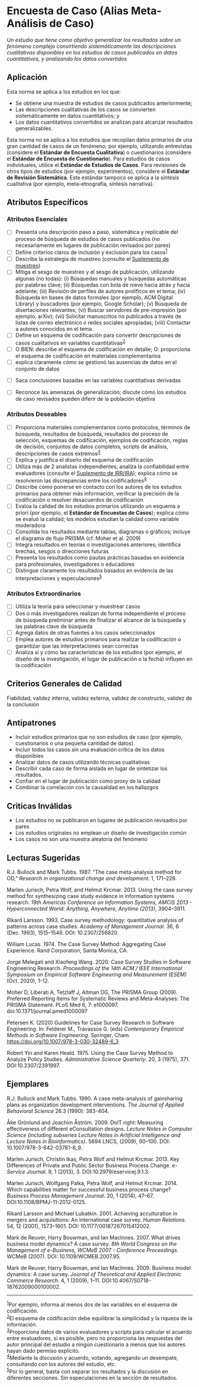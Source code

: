 # Encuesta de Caso (Alias Meta-Análisis de Caso)
<standard name="Case Survey">



*<desc>Un estudio que tiene como objetivo generalizar los resultados sobre un fenómeno complejo convirtiendo sistemáticamente las descripciones cualitativas disponibles en los estudios de casos publicados en datos cuantitativos, y analizando los datos convertidos</desc>*
                                                                                                                                                                                                                                                                        
                                                                                                                                                                                                                                                                        

## Aplicación

Esta norma se aplica a los estudios en los que:
-	Se obtiene una muestra de estudios de casos publicados anteriormente;
-	Las descripciones cualitativas de los casos se convierten sistemáticamente en datos cuantitativos; y
-	Los datos cuantitativos convertidos se analizan para alcanzar resultados generalizables.

Esta norma no se aplica a los estudios que recopilan datos primarios de una gran cantidad de casos de un fenómeno; por ejemplo, utilizando entrevistas (considere el **Estándar de Encuesta Cualitativa**) o cuestionarios (considere el **Estándar de Encuesta de Cuestionario**). Para estudios de casos individuales, utilice el **Estándar de Estudios de Casos**. Para revisiones de otros tipos de estudios (por ejemplo, experimentos), considere el **Estándar de Revisión Sistemática**. Este estándar tampoco se aplica a la síntesis cualitativa (por ejemplo, meta-etnografía, síntesis narrativa).

## Atributos Específicos

### Atributos Esenciales
<checklist name="Essential">

<intro>


<method>

- [ ]   Presenta una descripción paso a paso, sistemática y replicable del proceso de búsqueda de estudios de casos publicados (no necesariamente en lugares de publicación revisados por pares)
- [ ]   Define criterios claros de inclusión y exclusión para los casos<sup>[1](#myfootnote1)</sup>
- [ ]   Describe la estrategia de muestreo (consulte el [Suplemento de muestreo](https://github.com/acmsigsoft/EmpiricalStandards/blob/master/Supplements/Sampling.md))
- [ ]   Mitiga el sesgo de muestreo y el sesgo de publicación, utilizando algunas (no todas):
(i) Búsquedas manuales y búsquedas automáticas por palabras clave;
(ii) Búsquedas con bola de nieve hacia atrás y hacia adelante;
(iii) Revisión de perfiles de autores prolíficos en el tema;
(iv) Búsqueda en bases de datos formales (por ejemplo, ACM Digital Library) y buscadores (por ejemplo, Google Scholar);
(v) Búsqueda de disertaciones relevantes;
(vi) Buscar servidores de pre-impresión (por ejemplo, arXiv);
(vii) Solicitar manuscritos no publicados a través de listas de correo electrónico o redes sociales apropiadas;
(viii) Contactar a autores conocidos en el tema.
- [ ]   Define un esquema de codificación para convertir descripciones de casos cualitativos en variables cuantitativas<sup>[2](#myfootnote2)</sup>
- [ ]   O BIEN: describe el esquema de codificación en detalle;
O: proporciona el esquema de codificación en materiales complementarios
- [ ]   explica claramente cómo se gestionó las ausencias de datos en el conjunto de datos

<results>

- [ ]   Saca conclusiones basadas en las variables cuantitativas derivadas

<discussion>

- [ ]   Reconoce las amenazas de generalización; discute cómo los estudios de caso revisados pueden diferir de la población objetiva

<other>  
  
</checklist>

### Atributos Deseables
<checklist name="Desirable">

- [ ]   Proporciona materiales complementarios como protocolos, términos de búsqueda, resultados de búsqueda, resultados del proceso de selección, esquemas de codificación, ejemplos de codificación, reglas de decisión, conjuntos de datos completos, scripts de análisis, descripciones de casos extremos<sup>[3](#myfootnote3)</sup>
- [ ]   Explica y justifica el diseño del esquema de codificación
- [ ]   Utiliza más de 2 analistas independientes; analiza la confiabilidad entre evaluadores (consulte el [Suplemento de IRR/IRA](https://github.com/acmsigsoft/EmpiricalStandards/blob/master/Supplements/InterRaterReliabilityAndAgreement.md)); explica cómo se resolvieron las discrepancias entre los codificadores<sup>[4](#myfootnote4)</sup>
- [ ]   Describe cómo ponerse en contacto con los autores de los estudios primarios para obtener más información, verificar la precisión de la codificación o resolver desacuerdos de codificación
- [ ]   Evalúa la calidad de los estudios primarios utilizando un esquema a priori (por ejemplo, el **Estándar de Encuestas de Casos**); explica cómo se evaluó la calidad; los modelos estudian la calidad como variable moderadora
- [ ]   Consolida los resultados mediante tablas, diagramas o gráficos; incluye el diagrama de flujo PRISMA (cf. Moher et al. 2009)
- [ ]   Integra resultados en teorías o investigaciones anteriores; identifica brechas, sesgos o direcciones futuras
- [ ]   Presenta los resultados como pautas prácticas basadas en evidencia para profesionales, investigadores o educadores
- [ ]   Distingue claramente los resultados basados en evidencia de las interpretaciones y especulaciones<sup>[5](#myfootnote5)</sup>

</checklist>

### Atributos Extraordinarios
<checklist name="Extraordinary">

- [ ]   Utiliza la teoría para seleccionar y muestrear casos
- [ ]   Dos o más investigadores realizan de forma independiente el proceso de búsqueda preliminar antes de finalizar el alcance de la búsqueda y las palabras clave de búsqueda
- [ ]   Agrega datos de otras fuentes a los casos seleccionados
- [ ]   Emplea autores de estudios primarios para realizar la codificación o garantizar que las interpretaciones sean correctas
- [ ]   Analiza si y cómo las características de los estudios (por ejemplo, el diseño de la investigación, el lugar de publicación o la fecha) influyen en la codificación
</checklist>

## Criterios Generales de Calidad

Fiabilidad, validez interna, validez externa, validez de constructo, validez de la conclusión

## Antipatrones

-	Incluir estudios primarios que no son estudios de caso (por ejemplo, cuestionarios o una pequeña cantidad de datos)
-	Incluir todos los casos sin una evaluación crítica de los datos disponibles
-	Analizar datos de casos utilizando técnicas cualitativas
-	Describir cada caso de forma aislada en lugar de sintetizar los resultados.
-	Confiar en el lugar de publicación como proxy de la calidad
-	Combinar la correlación con la causalidad en los hallazgos

## Criticas Inválidas

-	Los estudios no se publicaron en lugares de publicación revisados por pares
-	Los estudios originales no emplean un diseño de investigación común
-	Los casos no son una muestra aleatoria del fenómeno

## Lecturas Sugeridas

R.J. Bullock and Mark Tubbs. 1987. “The case meta-analysis method for OD,” *Research in organizational change and development*.  1, 171–228.

Marlen Jurisch, Petra Wolf, and Helmut Krcmar. 2013. Using the case survey method for synthesizing case study evidence in information systems research. *19th Americas Conference on Information Systems, AMCIS 2013 - Hyperconnected World: Anything, Anywhere, Anytime (2013)*, 3904–3911.

Rikard Larsson. 1993. Case survey methodology: quantitative analysis of patterns across case studies. *Academy of Management Journal*. 36, 6 (Dec. 1993), 1515–1546. DOI: 10.2307/256820.

William Lucas. 1974. The Case Survey Method: Aggregating Case Experience. Rand Corporation, Santa Monica, CA.

Jorge Melegati and Xiaofeng Wang. 2020. Case Survey Studies in Software Engineering Research. *Proceedings of the 14th ACM / IEEE International Symposium on Empirical Software Engineering and Measurement (ESEM)* (Oct. 2020), 1–12.

Moher D, Liberati A, Tetzlaff J, Altman DG, The PRISMA Group (2009). *P*referred *R*eporting *I*tems for *S*ystematic Reviews and *M*eta-*A*nalyses: The PRISMA Statement. PLoS Med 6, 7: e1000097. doi:10.1371/journal.pmed1000097  
  
Petersen K. (2020) Guidelines for Case Survey Research in Software Engineering. In: Felderer M., Travassos G. (eds) _Contemporary Empirical Methods in Software Engineering_. Springer, Cham. https://doi.org/10.1007/978-3-030-32489-6_3
  
Robert Yin and Karen Heald. 1975. Using the Case Survey Method to Analyze Policy Studies. *Administrative Science Quarterly*. 20, 3 (1975), 371. DOI:10.2307/2391997.


## Ejemplares

R.J. Bullock and Mark Tubbs. 1990. A case meta-analysis of gainsharing plans as organization development interventions. *The Journal of Applied Behavioral Science* 26.3 (1990): 383-404.

Åke Grönlund and Joachim Åström. 2009. DoIT right: Measuring effectiveness of different eConsultation designs. *Lecture Notes in Computer Science (including subseries Lecture Notes in Artificial Intelligence and Lecture Notes in Bioinformatics)*. 5694 LNCS, (2009), 90–100. DOI: 10.1007/978-3-642-03781-8_9.

Marlen Jurisch, Christin Ikas, Petra Wolf and Helmut Krcmar. 2013. Key Differences of Private and Public Sector Business Process Change. *e-Service Journal*. 9, 1 (2013), 3. DOI:10.2979/eservicej.9.1.3.

Marlen Jurisch, Wolfgang Palka, Petra Wolf, and Helmut Krcmar. 2014. Which capabilities matter for successful business process change? *Business Process Management Journal*. 20, 1 (2014), 47–67. DOI:10.1108/BPMJ-11-2012-0125.

Rikard Larsson and Michael Lubatkin. 2001. Achieving acculturation in mergers and acquisitions: An international case survey. _Human Relations_. 54, 12 (2001), 1573–1601. DOI: 10.1177/00187267015412002.

Mark de Reuver, Harry Bouwman, and Ian MacInnes. 2007. What drives business model dynamics? A case survey. *8th World Congress on the Management of e-Business, WCMeB 2007 - Conference Proceedings*. WCMeB (2007). DOI: 10.1109/WCMEB.2007.95.

Mark de Reuver, Harry Bouwman, and Ian MacInnes. 2009. Business model dynamics: A case survey. *Journal of Theoretical and Applied Electronic Commerce Research*. 4, 1 (2009), 1–11. DOI:10.4067/S0718-18762009000100002.

---
<footnote><sup>[1](#myfootnote1)</sup>Por ejemplo, informa al menos dos de las variables en el esquema de codificación.</footnote><br>
<footnote><sup>[2](#myfootnote2)</sup>El esquema de codificación debe equilibrar la simplicidad y la riqueza de la información.</footnote><br>
<footnote><sup>[3](#myfootnote3)</sup>Proporciona datos de varios evaluadores y scripts para calcular el acuerdo entre evaluadores, si es posible, pero no proporciona las respuestas del autor principal del estudio a ningún cuestionario a menos que los autores hayan dado permiso explícito.</footnote><br> 
<footnote><sup>[4](#myfootnote4)</sup>Mediante la discusión y acuerdo, votando, agregando un desempate, consultando con los autores del estudio, etc.</footnote><br>
<footnote><sup>[5](#myfootnote5)</sup>Por lo general, basta con separar los resultados y la discusión en diferentes secciones. Sin especulaciones en la sección de resultados.</footnote><br>
                                    
</standard>


